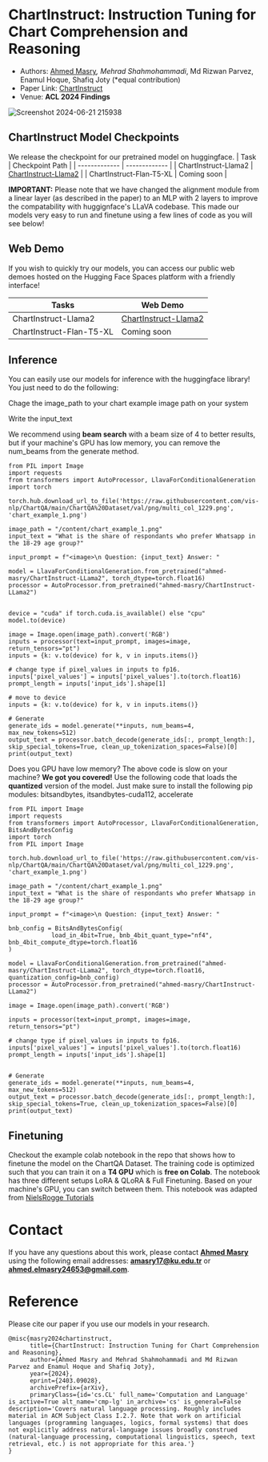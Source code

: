 # ChartInstruct: Instruction Tuning for Chart Comprehension and Reasoning

* Authors: [Ahmed Masry](https://ahmedmasryku.github.io/)*, Mehrad Shahmohammadi*, Md Rizwan Parvez, Enamul Hoque, Shafiq Joty (*equal contribution)
* Paper Link: [ChartInstruct](https://arxiv.org/abs/2403.09028)
* Venue: **ACL 2024 Findings**
  
![Screenshot 2024-06-21 215938](https://github.com/vis-nlp/ChartInstruct/assets/47740795/a08ceaa3-39a4-48e2-8064-1a76abc7b2e1)

## ChartInstruct Model Checkpoints
We release the checkpoint for our pretrained model on huggingface. 
| Task  | Checkpoint Path |
| ------------- | ------------- |
| ChartInstruct-Llama2  | [ChartInstruct-Llama2](https://huggingface.co/ahmed-masry/ChartInstruct-LLama2)  |
| ChartInstruct-Flan-T5-XL  | Coming soon |

**IMPORTANT:** Please note that we have changed the alignment module from a linear layer (as described in the paper) to an MLP with 2 layers to improve the compatability with huggignface's LLaVA codebase. This made our models very easy to run and finetune using a few lines of code as you will see below!

## Web Demo
If you wish to quickly try our models, you can access our public web demoes hosted on the Hugging Face Spaces platform with a friendly interface!

| Tasks  | Web Demo |
| ------------- | ------------- |
| ChartInstruct-Llama2  | [ChartInstruct-Llama2](https://huggingface.co/spaces/ahmed-masry/ChartInstruct-LLama2) |
| ChartInstruct-Flan-T5-XL  | Coming soon |

## Inference
You can easily use our models for inference with the huggingface library! You just need to do the following:

Chage the image_path to your chart example image path on your system

Write the input_text

We recommend using **beam search** with a beam size of 4 to better results, but if your machine's GPU has low memory, you can remove the num_beams from the generate method.


```
from PIL import Image
import requests
from transformers import AutoProcessor, LlavaForConditionalGeneration
import torch

torch.hub.download_url_to_file('https://raw.githubusercontent.com/vis-nlp/ChartQA/main/ChartQA%20Dataset/val/png/multi_col_1229.png', 'chart_example_1.png')

image_path = "/content/chart_example_1.png"
input_text = "What is the share of respondants who prefer Whatsapp in the 18-29 age group?"

input_prompt = f"<image>\n Question: {input_text} Answer: "

model = LlavaForConditionalGeneration.from_pretrained("ahmed-masry/ChartInstruct-LLama2", torch_dtype=torch.float16)
processor = AutoProcessor.from_pretrained("ahmed-masry/ChartInstruct-LLama2")


device = "cuda" if torch.cuda.is_available() else "cpu"
model.to(device)

image = Image.open(image_path).convert('RGB')
inputs = processor(text=input_prompt, images=image, return_tensors="pt")
inputs = {k: v.to(device) for k, v in inputs.items()}

# change type if pixel_values in inputs to fp16. 
inputs['pixel_values'] = inputs['pixel_values'].to(torch.float16)
prompt_length = inputs['input_ids'].shape[1]

# move to device
inputs = {k: v.to(device) for k, v in inputs.items()}

# Generate
generate_ids = model.generate(**inputs, num_beams=4, max_new_tokens=512)
output_text = processor.batch_decode(generate_ids[:, prompt_length:], skip_special_tokens=True, clean_up_tokenization_spaces=False)[0]
print(output_text)

```

Does you GPU have low memory? The above code is slow on your machine? **We got you covered!** Use the following code that loads the **quantized** version of the model. 
Just make sure to install the following pip modules: bitsandbytes, itsandbytes-cuda112, accelerate

```
from PIL import Image
import requests
from transformers import AutoProcessor, LlavaForConditionalGeneration, BitsAndBytesConfig
import torch
from PIL import Image

torch.hub.download_url_to_file('https://raw.githubusercontent.com/vis-nlp/ChartQA/main/ChartQA%20Dataset/val/png/multi_col_1229.png', 'chart_example_1.png')

image_path = "/content/chart_example_1.png"
input_text = "What is the share of respondants who prefer Whatsapp in the 18-29 age group?"

input_prompt = f"<image>\n Question: {input_text} Answer: "

bnb_config = BitsAndBytesConfig(
            load_in_4bit=True, bnb_4bit_quant_type="nf4", bnb_4bit_compute_dtype=torch.float16
)

model = LlavaForConditionalGeneration.from_pretrained("ahmed-masry/ChartInstruct-LLama2", torch_dtype=torch.float16, quantization_config=bnb_config)
processor = AutoProcessor.from_pretrained("ahmed-masry/ChartInstruct-LLama2")

image = Image.open(image_path).convert('RGB')

inputs = processor(text=input_prompt, images=image, return_tensors="pt")

# change type if pixel_values in inputs to fp16. 
inputs['pixel_values'] = inputs['pixel_values'].to(torch.float16)
prompt_length = inputs['input_ids'].shape[1]


# Generate
generate_ids = model.generate(**inputs, num_beams=4, max_new_tokens=512)
output_text = processor.batch_decode(generate_ids[:, prompt_length:], skip_special_tokens=True, clean_up_tokenization_spaces=False)[0]
print(output_text)
```

## Finetuning 
Checkout the example colab notebook in the repo that shows how to finetune the model on the ChartQA Dataset. 
The training code is optimized such that you can train it on a **T4 GPU** which is **free on Colab**. 
The notebook has three different setups LoRA & QLoRA & Full Finetuning. Based on your machine's GPU, you can switch between them. 
This notebook was adapted from [NielsRogge Tutorials](https://github.com/NielsRogge/Transformers-Tutorials/blob/master/LLaVa/Fine_tune_LLaVa_on_a_custom_dataset_(with_PyTorch_Lightning).ipynb)

# Contact
If you have any questions about this work, please contact **[Ahmed Masry](https://ahmedmasryku.github.io/)** using the following email addresses: **amasry17@ku.edu.tr** or **ahmed.elmasry24653@gmail.com**.

# Reference
Please cite our paper if you use our models in your research. 

```
@misc{masry2024chartinstruct,
      title={ChartInstruct: Instruction Tuning for Chart Comprehension and Reasoning}, 
      author={Ahmed Masry and Mehrad Shahmohammadi and Md Rizwan Parvez and Enamul Hoque and Shafiq Joty},
      year={2024},
      eprint={2403.09028},
      archivePrefix={arXiv},
      primaryClass={id='cs.CL' full_name='Computation and Language' is_active=True alt_name='cmp-lg' in_archive='cs' is_general=False description='Covers natural language processing. Roughly includes material in ACM Subject Class I.2.7. Note that work on artificial languages (programming languages, logics, formal systems) that does not explicitly address natural-language issues broadly construed (natural-language processing, computational linguistics, speech, text retrieval, etc.) is not appropriate for this area.'}
}
```
